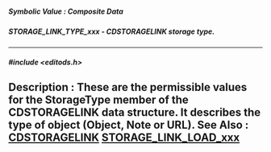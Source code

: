 ##### Symbolic Value : Composite Data
##### STORAGE_LINK_TYPE_xxx - CDSTORAGELINK storage type.
---
##### #include <editods.h>
**Description :**
These are the permissible values for the StorageType member of the 
CDSTORAGELINK data structure.  It describes the type of object (Object, Note or 
URL).
**See Also :**
[CDSTORAGELINK](D:/md_files/CDSTORAGELINK.md)
[STORAGE_LINK_LOAD_xxx](D:/md_files/STORAGE_LINK_LOAD_xxx.md)
---
